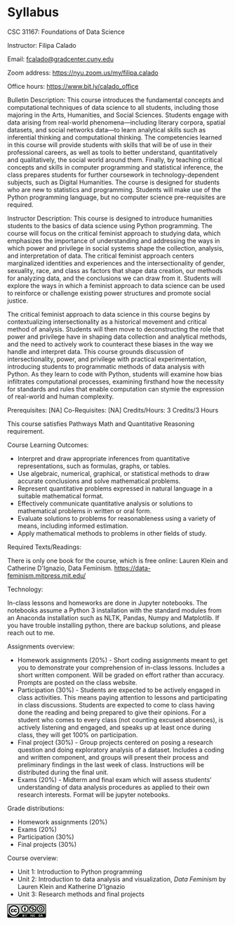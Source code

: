 # Syllabus

CSC 31167: Foundations of Data Science

Instructor:  Filipa Calado     

Email: fcalado@gradcenter.cuny.edu

Zoom address: https://nyu.zoom.us/my/filipa.calado         

Office hours: https://www.bit.ly/calado_office  	


Bulletin Description: This course introduces the fundamental concepts and computational techniques of data science to all students, including those majoring in the Arts, Humanities, and Social Sciences. Students engage with data arising from real-world phenomena—including literary corpora, spatial datasets, and social networks data—to learn analytical skills such as inferential thinking and computational thinking. The competencies learned in this course will provide students with skills that will be of use in their professional careers, as well as tools to better understand, quantitatively and qualitatively, the social world around them. Finally, by teaching critical concepts and skills in computer programming and statistical inference, the class prepares students for further coursework in technology-dependent subjects, such as Digital Humanities. The course is designed for students who are new to statistics and programming. Students will make use of the Python programming language, but no computer science pre-requisites are required.

Instructor Description: This course is designed to introduce humanities students to the basics of data science using Python programming. The course will focus on the critical feminist approach to studying data, which emphasizes the importance of understanding and addressing the ways in which power and privilege in social systems shape the collection, analysis, and interpretation of data. The critical feminist approach centers marginalized identities and experiences and the intersectionality of gender, sexuality, race, and class as factors that shape data creation, our methods for analyzing data, and the conclusions we can draw from it. Students will explore the ways in which a feminist approach to data science can be used to reinforce or challenge existing power structures and promote social justice.

The critical feminist approach to data science in this course begins by contextualizing intersectionality as a historical movement and critical method of analysis. Students will then move to deconstructing the role that power and privilege have in shaping data collection and analytical methods, and the need to actively work to counteract these biases in the way we handle and interpret data. This course grounds discussion of intersectionality, power, and privilege with practical experimentation, introducing students to programmatic methods of data analysis with Python. As they learn to code with Python, students will examine how bias infiltrates computational processes, examining firsthand how the necessity for standards and rules that enable computation can stymie the expression of real-world and human complexity. 

Prerequisites: [NA]
Co-Requisites: [NA]
Credits/Hours: 3 Credits/3 Hours
 
This course satisfies Pathways Math and Quantitative Reasoning requirement.
 
Course Learning Outcomes:
- Interpret and draw appropriate inferences from quantitative representations, such as formulas, graphs, or tables.
- Use algebraic, numerical, graphical, or statistical methods to draw accurate conclusions and solve mathematical problems.
- Represent quantitative problems expressed in natural language in a suitable mathematical format.
- Effectively communicate quantitative analysis or solutions to mathematical problems in written or oral form.
- Evaluate solutions to problems for reasonableness using a variety of means, including informed estimation.
- Apply mathematical methods to problems in other fields of study.

Required Texts/Readings:
 
There is only one book for the course, which is free online: Lauren Klein and Catherine D'Ignazio, Data Feminism. https://data-feminism.mitpress.mit.edu/

Technology:

In-class lessons and homeworks are done in Jupyter notebooks. The notebooks assume a Python 3 installation with the standard modules from an Anaconda installation such as NLTK, Pandas, Numpy and Matplotlib. If you have trouble installing python, there are backup solutions, and please reach out to me.
 
Assignments overview:
- Homework assignments (20%) - Short coding assignments meant to get you to demonstrate your comprehension of in-class lessons. Includes a short written component. Will be graded on effort rather than accuracy. Prompts are posted on the class website. 
- Participation (30%) - Students are expected to be actively engaged in class activities. This means paying attention to lessons and participating in class discussions. Students are expected to come to class having done the reading and being prepared to give their opinions. For a student who comes to every class (not counting excused absences), is actively listening and engaged, and speaks up at least once during class, they will get 100% on participation. 
- Final project (30%) - Group projects centered on posing a research question and doing exploratory analysis of a dataset. Includes a coding and written component, and groups will present their process and preliminary findings in the last week of class. Instructions will be distributed during the final unit. 
- Exams (20%) - Midterm and final exam which will assess students’ understanding of data analysis procedures as applied to their own research interests. Format will be jupyter notebooks.

Grade distributions:
- Homework assignments (20%) 
- Exams (20%) 
- Participation (30%) 
- Final projects (30%) 

Course overview: 
- Unit 1: Introduction to Python programming
- Unit 2: Introduction to data analysis and visualization, *Data Feminism* by Lauren Klein and Katherine D'Ignazio
- Unit 3: Research methods and final projects

![](cc-by-nc-sa.png)